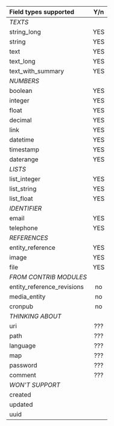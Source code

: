 



| Field types supported      | Y/n |
|:-------------------------- |:---:|
| *TEXTS*                    |     |
| string_long                | YES |
| string                     | YES |
| text                       | YES |
| text_long                  | YES |
| text_with_summary          | YES |
| *NUMBERS*                  |     |
| boolean                    | YES |
| integer                    | YES |
| float                      | YES |
| decimal                    | YES |
| link                       | YES |
| datetime                   | YES |
| timestamp                  | YES |
| daterange                  | YES |
| *LISTS*                    |     |
| list_integer               | YES |
| list_string                | YES |
| list_float                 | YES |
| *IDENTIFIER*               |     |
| email                      | YES |
| telephone                  | YES |
| *REFERENCES*               |     |
| entity_reference           | YES |
| image                      | YES |
| file                       | YES |
| *FROM CONTRIB MODULES*     |     |
| entity_reference_revisions | no  |
| media_entity               | no  |
| cronpub                    | no  |
| *THINKING ABOUT*           |     |
| uri                        | ??? |
| path                       | ??? |
| language                   | ??? |
| map                        | ??? |
| password                   | ??? |
| comment                    | ??? |
| *WON'T SUPPORT*            |     |
| created                    |     |
| updated                    |     |
| uuid                       |     |

